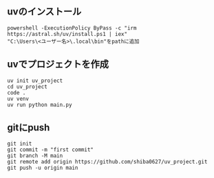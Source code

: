 ## uvのインストール
```
powershell -ExecutionPolicy ByPass -c "irm https://astral.sh/uv/install.ps1 | iex"
"C:\Users\<ユーザー名>\.local\bin"をpathに追加
```

## uvでプロジェクトを作成
```
uv init uv_project
cd uv_project
code .
uv venv
uv run python main.py
```

## gitにpush
```
git init
git commit -m "first commit"
git branch -M main
git remote add origin https://github.com/shiba0627/uv_project.git
git push -u origin main
```